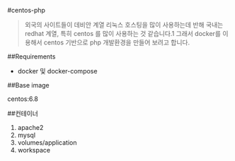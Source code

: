 #centos-php
> 외국의 사이트들이 데비안 계열 리눅스 호스팅을 많이 사용하는데 반해 국내는 redhat 계열, 특히 centos 를 많이 사용하는 것 같습니다.1
그래서 docker를 이용해서 centos 기반으로 php 개발환경을 만들어 보려고 합니다.

##Requirements
- docker 및 docker-compose

##Base image

centos:6.8


##컨테이너
1. apache2
2. mysql
3. volumes/application
4. workspace
